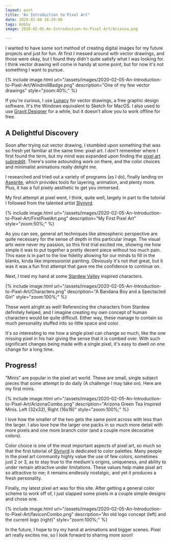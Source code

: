 ```yaml
---
layout: post
title: "An Introduction to Pixel Art"
date: 2020-02-08 16:29:00
tags: Hobby
image: 2020-02-05-An-Introduction-to-Pixel-Art/Arizona.png

---
```


I wanted to have some sort method of creating digital images for my future projects and just for fun. At first I messed around with vector drawings, and those were okay, but I found they didn't quite satisfy what I was looking for. I think vector drawing will come in handy at some point, but for now it's not something I want to pursue.

{% include image.html url="/assets/images/2020-02-05-An-Introduction-to-Pixel-Art/WindmillBadge.png" description="One of my few vector drawings" style="zoom:40%;" %}

If you're curious, I use [Lunacy](https://icons8.com/lunacy) for vector drawings, a free graphic design software. It's the Windows equivalent to Sketch for MacOS. I also used to use [Gravit Designer](https://www.designer.io/en/) for a while, but it doesn't allow you to work offline for free.

## A Delightful Discovery

Soon after trying out vector drawing, I stumbled upon something that was so fresh yet familiar at the same time: pixel art.  I don't remember where I first found the term, but my mind was expanded upon finding the [pixel art subreddit](https://www.reddit.com/r/PixelArt/). There's some astounding work on there, and the color choices and minimalist animations really delight me.

I researched and tried out a variety of programs (as I do), finally landing on [Aseprite](https://www.aseprite.org/), which provides tools for layering, animation, and plenty more. Plus, it has a full pixely aesthetic to get you immersed.

My first attempt at pixel went, I think, quite well, largely in part to the tutorial I followed from the talented artist [Slynyrd](https://www.slynyrd.com/).

{% include image.html url="/assets/images/2020-02-05-An-Introduction-to-Pixel-Art/FirstPixelArt.png" description="My First Pixel Art" style="zoom:50%;" %}

As you can see, general art techniques like atmospheric perspective are quite necessary for the sense of depth in this particular image. The visual arts were never my passion, so this first trial excited me, showing me how simple it was to put together a pretty decent piece without too much pain. This ease is in part to the low fidelity allowing for our minds to fill in the blanks, kinda like impressionist painting. Obviously it's not *that* great, but it was it was a fun first attempt that gave me the confidence to continue on.

Next, I tried my hand at some [Stardew Valley](https://www.stardewvalley.net/) inspired characters. 

{% include image.html url="/assets/images/2020-02-05-An-Introduction-to-Pixel-Art/Characters.png" description="A Bandana Boy and a Spectacled Girl" style="zoom:100%;" %}

These went alright as well! Referencing the characters from Stardew definitely helped, and I imagine creating my own concept of human characters would be quite difficult. Either way, these manage to contain so much personality stuffed into so little space and color.

It's so interesting to me how a single pixel can change so much, like the one missing pixel in his hair giving the sense that it is combed over. With such significant changes being made with a single pixel, it's easy to dwell on one change for a long time. 

## Progress!

"Minis" are popular in the pixel art world. These are small, single subject pieces that some attempt to do daily (A challenge I may take on). Here are my first minis.

{% include image.html url="/assets/images/2020-02-05-An-Introduction-to-Pixel-Art/ArizonaCombo.png" description="Arizona Green Tea Inspired Minis. Left (32x32), Right (16x16)" style="zoom:100%;" %}

I love how the smaller of the two gets the same point across with less than the larger. I also love how the larger one packs in so much more detail with more pixels and one more branch color (and a couple more decorative colors).

Color choice is one of the most important aspects of pixel art, so much so that the first tutorial of [Slynyrd](https://raymond-schlitter.squarespace.com/blog/2018/1/10/pixelblog-1-color-palettes) is dedicated to color palettes. Many people in the pixel art community highly value the use of few colors, sometimes just 2 or 3, as to stay true to the medium's origins, uniqueness, and ability to under remain attractive under limitations. These values help make pixel art so attractive to me; it remains endlessly nostalgic, and yet it produces a fresh personality. 

Finally, my latest pixel art was for this site. After getting a general color scheme to work off of, I just slapped some pixels in a couple simple designs and chose one.

{% include image.html url="/assets/images/2020-02-05-An-Introduction-to-Pixel-Art/faviconCombo.png" description="An old logo concept (left) and the current logo (right)" style="zoom:100%;" %}

In the future, I hope to try my hand at animations and bigger scenes. Pixel art really excites me, so I look forward to sharing more soon!